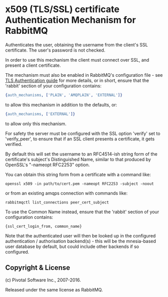 # x509 (TLS/SSL) certificate Authentication Mechanism for RabbitMQ

Authenticates the user, obtaining the username from the client's
SSL certificate. The user's password is not checked.

In order to use this mechanism the client must connect over SSL, and
present a client certificate.

The mechanism must also be enabled in RabbitMQ's configuration file -
see [TLS Authentication guide](http://www.rabbitmq.com/authentication.html) for more details, or
in short, ensure that the 'rabbit' section of your configuration
contains:

``` erlang
{auth_mechanisms, ['PLAIN', 'AMQPLAIN', 'EXTERNAL']}
```

to allow this mechanism in addition to the defaults, or:

``` erlang
{auth_mechanisms, ['EXTERNAL']}
```

to allow only this mechanism.

For safety the server must be configured with the SSL option 'verify'
set to 'verify_peer', to ensure that if an SSL client presents a
certificate, it gets verified.

By default this will set the username to an RFC4514-ish string form of
the certificate's subject's Distinguished Name, similar to that
produced by OpenSSL's "-nameopt RFC2253" option.

You can obtain this string form from a certificate with a command like:

```
openssl x509 -in path/to/cert.pem -nameopt RFC2253 -subject -noout
```

or from an existing amqps connection with commands like:

```
rabbitmqctl list_connections peer_cert_subject
```

To use the Common Name instead, ensure that the 'rabbit' section of
your configuration contains:

```
{ssl_cert_login_from, common_name}
```

Note that the authenticated user will then be looked up in the
configured authentication / authorisation backend(s) - this will be
the mnesia-based user database by default, but could include other
backends if so configured.

## Copyright & License

(c) Pivotal Software Inc., 2007-2016.

Released under the same license as RabbitMQ.
